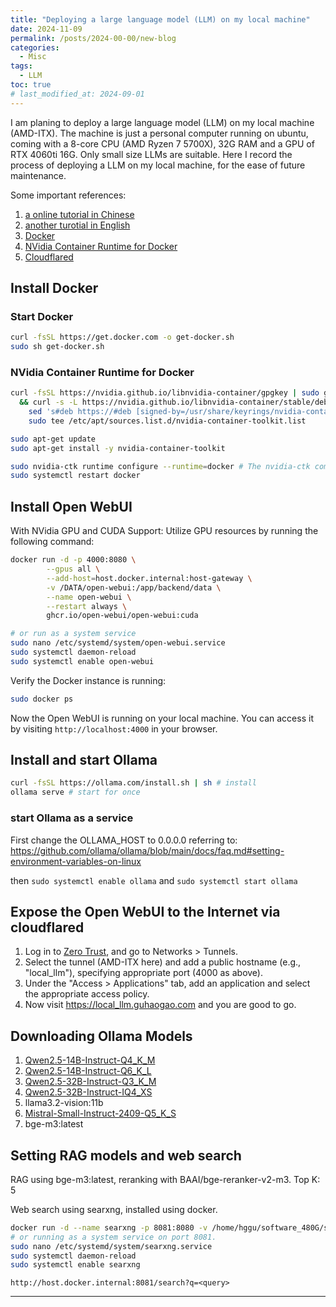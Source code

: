 ```yaml
---
title: "Deploying a large language model (LLM) on my local machine"
date: 2024-11-09
permalink: /posts/2024-00-00/new-blog
categories:
  - Misc
tags:
  - LLM
toc: true
# last_modified_at: 2024-09-01
---
```


I am planing to deploy a large language model (LLM) on my local machine (AMD-ITX). The machine is just a personal computer running on ubuntu, coming with a 8-core CPU (AMD Ryzen 7 5700X), 32G RAM and a GPU of RTX 4060ti 16G. Only small size LLMs are suitable. Here I record the process of deploying a LLM on my local machine, for the ease of future maintenance.

Some important references: 

1. [a online tutorial in Chinese](https://cuterwrite.top/p/integrate-open-webui-ollama-qwen25-local-rag/)
2. [another turotial in English](https://stevescargall.com/blog/2024/05/running-open-webui-and-ollama-on-ubuntu-22.04-for-a-local-chatgpt-experience/)
3. [Docker](https://docs.docker.com/engine/install/ubuntu/)
4. [NVidia Container Runtime for Docker](https://docs.nvidia.com/datacenter/cloud-native/container-toolkit/latest/install-guide.html#prerequisites)
5. [Cloudflared](https://developers.cloudflare.com/cloudflare-one/connections/connect-networks/get-started/create-remote-tunnel/)

## Install Docker

### Start Docker

```bash
curl -fsSL https://get.docker.com -o get-docker.sh
sudo sh get-docker.sh
```

### NVidia Container Runtime for Docker

```bash
curl -fsSL https://nvidia.github.io/libnvidia-container/gpgkey | sudo gpg --dearmor -o /usr/share/keyrings/nvidia-container-toolkit-keyring.gpg \
  && curl -s -L https://nvidia.github.io/libnvidia-container/stable/deb/nvidia-container-toolkit.list | \
    sed 's#deb https://#deb [signed-by=/usr/share/keyrings/nvidia-container-toolkit-keyring.gpg] https://#g' | \
    sudo tee /etc/apt/sources.list.d/nvidia-container-toolkit.list

sudo apt-get update
sudo apt-get install -y nvidia-container-toolkit

sudo nvidia-ctk runtime configure --runtime=docker # The nvidia-ctk command modifies the /etc/docker/daemon.json file on the host. The file is updated so that Docker can use the NVIDIA Container Runtime.
sudo systemctl restart docker
```

## Install Open WebUI 

With NVidia GPU and CUDA Support: Utilize GPU resources by running the following command:
```bash
docker run -d -p 4000:8080 \
        --gpus all \
        --add-host=host.docker.internal:host-gateway \
        -v /DATA/open-webui:/app/backend/data \
        --name open-webui \
        --restart always \
        ghcr.io/open-webui/open-webui:cuda

# or run as a system service
sudo nano /etc/systemd/system/open-webui.service
sudo systemctl daemon-reload
sudo systemctl enable open-webui

```
Verify the Docker instance is running:
```bash
sudo docker ps
```

Now the Open WebUI is running on your local machine. You can access it by visiting `http://localhost:4000` in your browser.

## Install and start Ollama

```bash
curl -fsSL https://ollama.com/install.sh | sh # install
ollama serve # start for once
```

### start Ollama as a service

First change the OLLAMA_HOST to 0.0.0.0 referring to: https://github.com/ollama/ollama/blob/main/docs/faq.md#setting-environment-variables-on-linux

then `sudo systemctl enable ollama` and `sudo systemctl start ollama`

## Expose the Open WebUI to the Internet via cloudflared

1. Log in to [Zero Trust](https://one.dash.cloudflare.com/), and go to Networks > Tunnels.
2. Select the tunnel (AMD-ITX here) and add a public hostname (e.g., "local_llm"), specifying appropriate port (4000 as above). 
3. Under the "Access > Applications" tab, add an application and select the appropriate access policy.
4. Now visit https://local_llm.guhaogao.com and you are good to go.

## Downloading Ollama Models

1. [Qwen2.5-14B-Instruct-Q4_K_M](https://huggingface.co/bartowski/Qwen2.5-14B-Instruct-GGUF/blob/main/Qwen2.5-14B-Instruct-Q6_K_L.gguf)
2. [Qwen2.5-14B-Instruct-Q6_K_L](https://huggingface.co/bartowski/Qwen2.5-14B-Instruct-GGUF/blob/main/Qwen2.5-14B-Instruct-Q6_K_L.gguf)
3. [Qwen2.5-32B-Instruct-Q3_K_M](https://huggingface.co/bartowski/Qwen2.5-32B-Instruct-GGUF/blob/main/Qwen2.5-32B-Instruct-Q3_K_M.gguf)
4. [Qwen2.5-32B-Instruct-IQ4_XS](https://huggingface.co/bartowski/Qwen2.5-32B-Instruct-GGUF/blob/main/Qwen2.5-32B-Instruct-IQ4_XS.gguf)
5. llama3.2-vision:11b
6. [Mistral-Small-Instruct-2409-Q5_K_S](https://huggingface.co/bartowski/Mistral-Small-Instruct-2409-GGUF/blob/main/Mistral-Small-Instruct-2409-Q5_K_S.gguf)
7.  bge-m3:latest

## Setting RAG models and web search

RAG using bge-m3:latest, reranking with BAAI/bge-reranker-v2-m3.
Top K: 5 

Web search using searxng, installed using docker.
```bash
docker run -d --name searxng -p 8081:8080 -v /home/hggu/software_480G/searxng:/etc/searxng --restart always searxng/searxng:latest
# or running as a system service on port 8081.
sudo nano /etc/systemd/system/searxng.service
sudo systemctl daemon-reload
sudo systemctl enable searxng
```
`http://host.docker.internal:8081/search?q=<query>`

---

